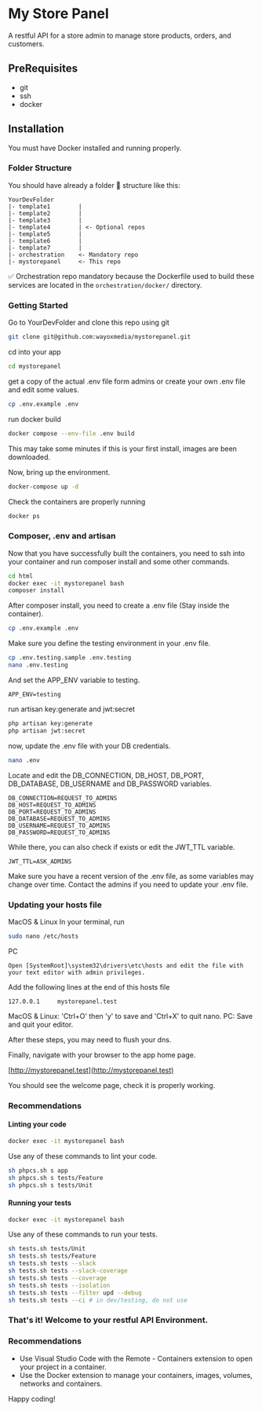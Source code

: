 # My Store Panel
A restful API for a store admin to manage store products, orders, and customers.

## PreRequisites

* git
* ssh
* docker

## Installation

You must have Docker installed and running properly.

### Folder Structure

You should have already a folder 📁 structure like this:

    YourDevFolder
    |- template1        |
    |- template2        |
    |- template3        |
    |- template4        | <- Optional repos
    |- template5        |
    |- template6        |
    |- template7        |
    |- orchestration    <- Mandatory repo
    |- mystorepanel     <- This repo

✅ Orchestration repo mandatory because the Dockerfile used to build these services are located in the `orchestration/docker/` directory.

### Getting Started

Go to YourDevFolder and clone this repo using git

```sh
git clone git@github.com:wayoxmedia/mystorepanel.git
```
cd into your app

```sh
cd mystorepanel
```

get a copy of the actual .env file form admins or create your own .env file and edit some values.
```sh
cp .env.example .env
```

run docker build

```sh
docker compose --env-file .env build
```

This may take some minutes if this is your first install, images are been downloaded.

Now, bring up the environment.

```sh
docker-compose up -d
```

Check the containers are properly running

```sh
docker ps
```

### Composer, .env and artisan

Now that you have successfully built the containers, you need to ssh into your container and run composer install and some other commands.

```sh
cd html
docker exec -it mystorepanel bash
composer install
```
After composer install, you need to create a .env file (Stay inside the container).

```sh
cp .env.example .env
```

Make sure you define the testing environment in your .env file.

```sh
cp .env.testing.sample .env.testing
nano .env.testing
```
And set the APP_ENV variable to testing.
```text
APP_ENV=testing
```

run artisan key:generate and jwt:secret

```sh
php artisan key:generate
php artisan jwt:secret
```

now, update the .env file with your DB credentials.

```sh
nano .env
```
Locate and edit the DB_CONNECTION, DB_HOST, DB_PORT, DB_DATABASE, DB_USERNAME and DB_PASSWORD variables.

```text
DB_CONNECTION=REQUEST_TO_ADMINS
DB_HOST=REQUEST_TO_ADMINS
DB_PORT=REQUEST_TO_ADMINS
DB_DATABASE=REQUEST_TO_ADMINS
DB_USERNAME=REQUEST_TO_ADMINS
DB_PASSWORD=REQUEST_TO_ADMINS
```

While there, you can also check if exists or edit the JWT_TTL variable.

```text
JWT_TTL=ASK_ADMINS
```
Make sure you have a recent version of the .env file, as some variables may change over time. Contact the admins if you need to update your .env file.

### Updating your hosts file
MacOS & Linux
In your terminal, run
```sh
sudo nano /etc/hosts
```
PC
```
Open [SystemRoot]\system32\drivers\etc\hosts and edit the file with your text editor with admin privileges.
```
Add the following lines at the end of this hosts file
```
127.0.0.1     mystorepanel.test
```
MacOS & Linux: 'Ctrl+O' then 'y' to save and 'Ctrl+X' to quit nano.
PC: Save and quit your editor.

After these steps, you may need to flush your dns.

Finally, navigate with your browser to the app home page.

[http://mystorepanel.test](http://mystorepanel.test)

You should see the welcome page, check it is properly working.


### Recommendations
#### Linting your code
```sh
docker exec -it mystorepanel bash
```
Use any of these commands to lint your code.
```sh
sh phpcs.sh s app
sh phpcs.sh s tests/Feature
sh phpcs.sh s tests/Unit
```
#### Running your tests
```sh
docker exec -it mystorepanel bash
```
Use any of these commands to run your tests.
```sh
sh tests.sh tests/Unit
sh tests.sh tests/Feature
sh tests.sh tests --slack
sh tests.sh tests --slack-coverage
sh tests.sh tests --coverage
sh tests.sh tests --isolation
sh tests.sh tests --filter upd --debug
sh tests.sh tests --ci # in dev/testing, do not use
```

### That's it! Welcome to your restful API Environment.

### Recommendations

* Use Visual Studio Code with the Remote - Containers extension to open your project in a container.
* Use the Docker extension to manage your containers, images, volumes, networks and containers.

Happy coding!

